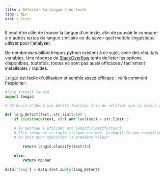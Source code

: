 ```yaml
---
title : Détecter la langue d'un texte
tags : NLP
etat : hiver
---
```


Il peut être utile de trouver la langue d'un texte, afin de pouvoir le comparer à d'autres textes de langue similaire ou de savoir quel modèle linguistique utiliser pour l'analyser.

De nombreuses bilbiothèques python existent à ce sujet, avec des résultats variables. Une réponse de [StackOverflow](https://stackoverflow.com/questions/39142778/python-how-to-determine-the-language) tente de lister les options disponibles, toutefois, toutes ne sont pas aussi efficaces / facilement installables / rapides.

[`langid`](https://github.com/saffsd/langid.py) est facile d'utilisation et semble assez efficace : voilà comment l'exploiter :

```python
#!pip install langid
import langid

# On écrit d'abord une petite fonction afin de vérifier que la valeur analysée est bien textuelle et comprend plus de quelques caractères :

def lang_detect(text, str_limit=10) :
    if isinstance(text, str) and len(text) > str_limit :
	
	# la méthode à utiliser est langid.classify(text)
	# Elle retourne un tuple (langue estimée, probabilité non-normalisée associée)
	# On doit donc spécifier la première valeur
	
        return langid.classify(text)[0]
		
    else:
        return np.nan
    
data['lang'] = data.text.apply(lang_detect)
```

